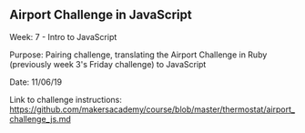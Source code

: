 ## Airport Challenge in JavaScript

Week: 7 - Intro to JavaScript

Purpose: Pairing challenge, translating the Airport Challenge in Ruby (previously week 3's Friday challenge) to JavaScript

Date: 11/06/19

Link to challenge instructions: https://github.com/makersacademy/course/blob/master/thermostat/airport_challenge_js.md

